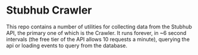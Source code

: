 Stubhub Crawler
===============

This repo contains a number of utilities for collecting data from the Stubhub API, the primary one of which is the Crawler.  It runs forever, in ~6 second intervals (the free tier of the API allows 10 requests a minute), querying the api or loading events to query from the database.
